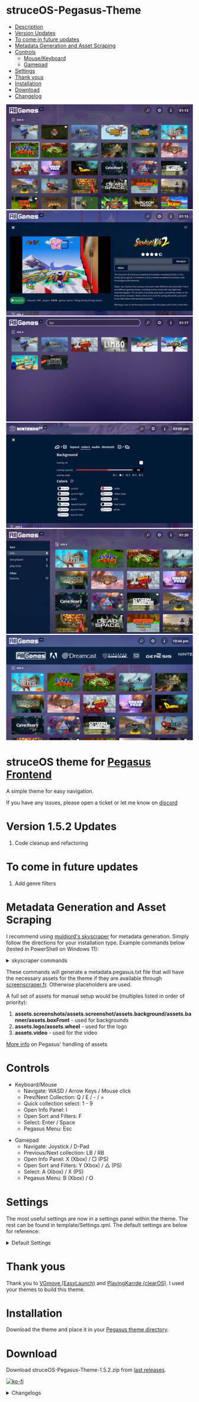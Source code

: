 # struceOS-Pegasus-Theme

- [Description](#description)
- [Version Updates](#current-version)
- [To come in future updates](#to-come)
- [Metadata Generation and Asset Scraping](#meta-data)
- [Controls](#controls)
    - [Mouse/Keyboard](#controls-mkb)
    - [Gamepad](#controls-gamepad)
- [Settings](#settings)
- [Thank yous](#thank-yous)
- [Installation](#installation)
- [Download](#download)
- [Changelog](#changelog)

![screenshot_1](.meta/screenshot_1.jpg)
![screenshot_2](.meta/screenshot_2.jpg)
![screenshot_3](.meta/screenshot_3.jpg)
![screenshot_4](.meta/screenshot_4.jpg)
![screenshot_5](.meta/screenshot_5.jpg)
![screenshot_6](.meta/screenshot_6.jpg)

<a id="description"></a>
# struceOS theme for [Pegasus Frontend](http://pegasus-frontend.org/)
A simple theme for easy navigation.

If you have any issues, please open a ticket or let me know on [discord](https://discord.gg/Pa92b2Q2pa)

<a id="current-version"></a>
# Version 1.5.2 Updates
1. Code cleanup and refactoring

<a id="to-come"></a>
# To come in future updates
1. Add genre filters

<a id="meta-data"></a>
# Metadata Generation and Asset Scraping
I recommend using [muldjord's skyscraper](https://github.com/muldjord/skyscraper) for metadata generation. Simply follow the directions for your installation type. Example commands below (tested in PowerShell on Windows 11):

<details>
    <summary>skyscraper commands</summary>

I set up my emulators for pegasus as such:
    
    /Emulators
        /Dreamcast
        /Gamecube
        /Genesis
        /N64
        /PS2
            /_games
                (contains all roms)
            /_media
                (will store assets dowloaded by skyscraper)
            /_emulator
                (usually named the same as the emulator eg: _PCSX2)
        /Switch

config.ini and struceos-artwork.xml can be found in skyscraper-config or can be created manually

Add to config.ini: 

    [screenscraper]
    videos="true"

    [pegasus]
    videos="true"

struceos-artwork.xml:

    <?xml version="1.0" encoding="UTF-8"?>
    <artwork>
        <output type="screenshot" resource="screenshot"/>
        <output type="wheel" resource="wheel"/>
    </artwork>

Commands:

    Pull data:
    skyscraper -p {platform} -s {source} -i {path/to/roms} --region {eu, us, jp, wor} --refresh

    skyscraper -p ps2 -s screenscraper -i f:\Games\Emulators\PS2\_games --region us --refresh

    Output metadata.pegasus.txt:
    skyscraper -p {platform} -f pegasus -a {path/to/struceos-artwork.xml} -e "{path/to/emulator} {file.path}" -i {path/to/roms} -g {output/path/metadata.pegasus.txt} -o {output/path/assets}

    skyscraper -p ps2 -f pegasus -a "[REDACTED]\Local\pegasus-frontend\themes\struceOS-Pegasus-Theme-main\skyscraper-config\struceos-artwork.xml" -e "_PCSX2\pcsx2-qt.exe {file.path}" -i f:\Games\Emulators\PS2\_games -g f:\Games\Emulators\PS2 -o f:\Games\Emulators\PS2\_media

</details>

These commands will generate a metadata.pegasus.txt file that will have the necessary assets for the theme if they are available through [screenscraper.fr](https://www.screenscraper.fr/). Otherwise placeholders are used.

A full set of assets for manual setup would be (multiples listed in order of priority):
1. **assets.screenshots/assets.screenshot/assets.background/assets.banner/assets.boxFront** - used for backgrounds
2. **assets.logo/assets.wheel** - used for the logo
3. **assets.video** - used for the video

[More info](https://pegasus-frontend.org/docs/themes/api/#assets) on Pegasus' handling of assets

# Controls
<a id="controls-mkb"></a>
- Keyboard/Mouse
    - Navigate: WASD / Arrow Keys / Mouse click
    - Prev/Next Collection: Q / E / - / =
    - Quick collection select: 1 - 9
    - Open Info Panel: I
    - Open Sort and Filters: F
    - Select: Enter / Space
    - Pegasus Menu: Esc

<a id="controls-gamepad"></a>
- Gamepad
    - Navigate: Joystick / D-Pad
    - Previous/Next collection: LB / RB
    - Open Info Panel: X (Xbox) / ▢ (PS)
    - Open Sort and Filters: Y (Xbox) / △ (PS)
    - Select: A (Xbox) / X (PS)
    - Pegasus Menu: B (Xbox) / ⭘

# Settings
The most useful settings are now in a settings panel within the theme. The rest can be found in template/Settings.qml. The default settings are below for reference:

<details>
    <summary>Default Settings</summary>

    //fonts
    property string fontFamilyRegular: 
        "assets/fonts/Open Sans/OpenSans-Regular.ttf"
    property string fontFamilyBold: 
        "assets/fonts/Open Sans/OpenSans-Bold.ttf"

    //ui
    property int hover_speed: 100
    
    property string headerSize: api.memory.get("struceOS_ui_headerSize") || "m"

    property bool twelvehour: 
        api.memory.get("struceOS_ui_twelvehour") != undefined ?
            api.memory.get("struceOS_ui_twelvehour") : true

    property bool buttonHints:
        api.memory.get("struceOS_ui_buttonHints") != undefined ?
            api.memory.get("struceOS_ui_buttonHints") : true
            
    //audio
        //video
        property bool videoMute:
            api.memory.get("struceOS_video_videoMute") != undefined ?
                api.memory.get("struceOS_video_videoMute") : true

        property real videoVolume: api.memory.get("struceOS_video_volume") || 0.40
    
        //ui
        property bool uiMute: 
            api.memory.get("struceOS_ui_Mute") != undefined ?
                api.memory.get("struceOS_ui_Mute") : false

        property real uiVolume: api.memory.get("struceOS_ui_volume") || 0.40

    //game_layout
    property int columns: api.memory.get("struceOS_gameLayout_columns") || 5

    property bool lastPlayed: 
        api.memory.get("struceOS_gameLayout_lastPlayed") != undefined ?
            api.memory.get("struceOS_gameLayout_lastPlayed") : true

    property bool allGames: 
        api.memory.get("struceOS_gameLayout_allGames") != undefined ?
            api.memory.get("struceOS_gameLayout_allGames") : true

    property bool showThumbs: 
        api.memory.get("struceOS_gameLayout_thumbnails") != undefined ?
            api.memory.get("struceOS_gameLayout_thumbnails") : true

    //background
    property bool bgOverlayOn:
        api.memory.get("struceOS_background_overlayOn") != undefined ?
            api.memory.get("struceOS_background_overlayOn") : true

    property real bgOverlayOpacity: api.memory.get("struceOS_background_overlayOpacity") || 0.75

    property string bgOverlay:
        api.memory.get("struceOS_background_overlaySource") != undefined ?
            api.memory.get("struceOS_background_overlaySource") : images.overlay_0002

    //devtools
    property bool enableDevTools:
        api.memory.get("struceOS_dev_enableDevTools") != undefined ?
            api.memory.get("struceOS_dev_enableDevTools") : false


    property real consoleLogBackground: api.memory.get("struceOS_dev_log_opacity") || 0.6

    property string version: "1.5.2"
    property string author: "my_name_is_p"
    property string name: "struceOS"
    property string details: "struceOS v" + version + (working ? "-working" : "")

    property bool working: false

    //Colors
    property var theme: 
        api.memory.get("struceOS_theme_colors") != undefined ?
            api.memory.get("struceOS_theme_colors") : JSON.parse(JSON.stringify(default_theme))
    
    property var default_theme: {
            "accent": "#011936",
            "accent_light": "#465362",
            "black": "#000000",
            "border": addAlphaToHex(0.6, "#FFFFFF"),
            "launch_button": "#1E824C",
            "launch_hover": "#FFFFFF",
            "launch_text": "#FFFFFF",
            "slider": "#FE3734",
            "slider_base": "#F1C8C7",
            "t": "transparent",
            "text": "#FFFFFF",
            "text_invert": "#000000",
            "white": "#FFFFFF",
        }
</details>

# Thank yous
Thank you to [VGmove (EasyLaunch)](https://github.com/VGmove/EasyLaunch) and [PlayingKarrde (clearOS)](https://github.com/PlayingKarrde/clearOS). I used your themes to build this theme.

# Installation
Download the theme and place it in your [Pegasus theme directory](http://pegasus-frontend.org/docs/user-guide/installing-themes/).

# Download
Download struceOS-Pegasus-Theme-1.5.2.zip from [last releases](https://github.com/my_name_is_p/struceOS-Pegasus-Theme/releases).

[![ko-fi](https://ko-fi.com/img/githubbutton_sm.svg)](https://ko-fi.com/I2I2ZB6VK)

<a id="changelog"></a>
<details>
    <summary>Changelogs</summary>

## 1.5.2

```
1. Code cleanup and refactoring
```

## 1.5.1

```
1. Added button hints
2. Added color options to settings
3. Updated icons to change with color settings
```

## 1.5.0 

```
1. Moved panel items to new window
2. Added sort/filter menu
3. Added navigation for controllers/kb to all menus
4. Removed old code
5. Finished rewrite to simplify for now
```

## 1.4.1 - Unreleased

```
1. Moved sort/filter to top of gameView
2. Changed thumbnails to gameOS style
3. Continue rewrite to simplify
```

## 1.4.0 

```
1. Start of rewrite to simplify logic and improve modularity
2. Added a clock
3. Redesigned collection list
```

## 1.3.2 

```
1. Added UI Mute setting
2. Updated getAsset() function to getAssets()
3. Reworked asset usage to better fit Skyscraper output
4. Changed Search to match any title containing the search term
```

## 1.3.1

```
1. Added favorite toggle to gameView
2. Fixed favorite icon placement in gameView
3. Added text labels to games with default banner image
4. Changed game count to update with filters
5. Updated gameView controls to use built in functions
```

## 1.3.0

```
1. Updated collection logos
2. Simplified toggling panels
3. Fixed background images when searching
4. Changed audio files for UI sounds
5. Updated header layout and functions
6. Updated info panel layout and functions
```

## 1.2.1

```
1. Added All Games to the collection dropdown menu
2. Collection dropdown resizes to list length if shorter than the full window
3. Removed clog statements from testing
```

## 1.2.0

```
1. Added game count to collection title
2. Added collection dropdown menu
```

## 1.1.0

```
1. Split theme.qml into separate files for easier editing
2. Moved common functions to js
2. Updated header logic
3. Added Search functionality
4. Added an in app Settings panel
5. Added an All Games collection 
6. Fixed GoG and Steam collections
```

## 1.0.1

```
1. Fixed audio discrepancies in button presses
2. Fixed unused settings properties
3. Added additional settings to the customizable settings
```

## 1.0.0

```
1. Initial release.
```
</details>